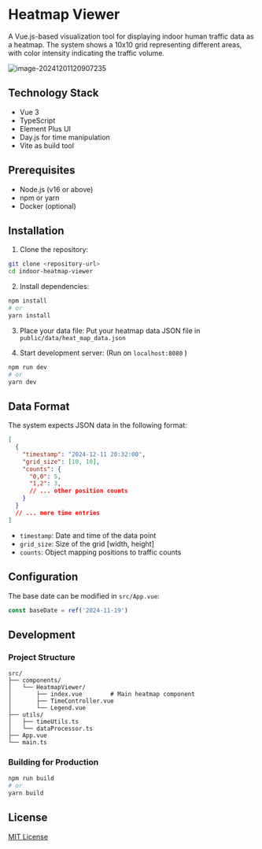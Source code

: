 # Heatmap Viewer

A Vue.js-based visualization tool for displaying indoor human traffic data as a heatmap. The system shows a 10x10 grid representing different areas, with color intensity indicating the traffic volume.

![image-20241201120907235](https://cdn.snowflake.pink/2024/12/01/fcc4129c8f40b.png)

## Technology Stack

- Vue 3
- TypeScript
- Element Plus UI
- Day.js for time manipulation
- Vite as build tool

## Prerequisites

- Node.js (v16 or above)
- npm or yarn
- Docker (optional)

## Installation

1. Clone the repository:
```bash
git clone <repository-url>
cd indoor-heatmap-viewer
```

2. Install dependencies:
```bash
npm install
# or
yarn install
```

3. Place your data file:
Put your heatmap data JSON file in `public/data/heat_map_data.json`

4. Start development server: (Run on `localhost:8080` )
```bash
npm run dev
# or
yarn dev
```

## Data Format

The system expects JSON data in the following format:
```json
[
  {
    "timestamp": "2024-12-11 20:32:00",
    "grid_size": [10, 10],
    "counts": {
      "0,0": 5,
      "1,2": 3,
      // ... other position counts
    }
  }
  // ... more time entries
]
```

- `timestamp`: Date and time of the data point
- `grid_size`: Size of the grid [width, height]
- `counts`: Object mapping positions to traffic counts

## Configuration

The base date can be modified in `src/App.vue`:
```typescript
const baseDate = ref('2024-11-19')
```

## Development

### Project Structure
```
src/
├── components/
│   └── HeatmapViewer/
│       ├── index.vue        # Main heatmap component
│       ├── TimeController.vue
│       └── Legend.vue
├── utils/
│   ├── timeUtils.ts
│   └── dataProcessor.ts
├── App.vue
└── main.ts
```

### Building for Production
```bash
npm run build
# or
yarn build
```

## License

[MIT License](LICENSE)